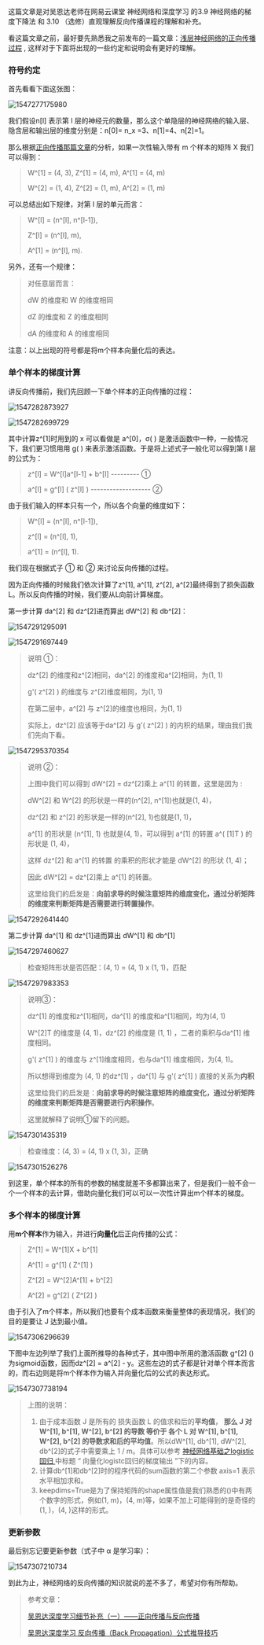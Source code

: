 这篇文章是对吴恩达老师在网易云课堂 神经网络和深度学习 的3.9 神经网络的梯度下降法 和 3.10  （选修）直观理解反向传播课程的理解和补充。

看这篇文章之前，最好要先熟悉我之前发布的一篇文章：[浅层神经网络的正向传播过程](https://www.zxxblog.cn/article/100) , 这样对于下面将出现的一些约定和说明会有更好的理解。

### 符号约定

首先看看下面这张图：

![1547277175980](assets/1547277175980.png)

我们假设n[l] 表示第 l 层的神经元的数量，那么这个单隐层的神经网络的输入层、隐含层和输出层的维度分别是：n[0]= n_x =3、n[1]=4、n[2]=1。

那么根据[正向传播那篇文章](https://www.zxxblog.cn/article/100)的分析，如果一次性输入带有 m 个样本的矩阵 X 我们可以得到：

> W^[1] = (4, 3), Z^[1] = (4, m), A^[1] = (4, m)
>
> W^[2] = (1, 4), Z^[2] = (1, m), A^[2] = (1, m)

可以总结出如下规律，对第 l 层的单元而言：

> W^[l] = (n^[l], n^[l-1]), 
>
> Z^[l] = (n^[l], m), 
>
> A^[1] = (n^[l], m).

另外，还有一个规律：

> 对任意层而言：
>
> dW 的维度和 W 的维度相同
>
> dZ 的维度和 Z 的维度相同
>
> dA 的维度和 A 的维度相同

注意：以上出现的符号都是将m个样本向量化后的表达。

### 单个样本的梯度计算

讲反向传播前，我们先回顾一下单个样本的正向传播的过程：

![1547282873927](assets/1547282873927.png)

![1547282699729](assets/1547282699729.png)

其中计算z^[1]时用到的 x 可以看做是 a^[0]，σ( ) 是激活函数中一种，一般情况下，我们更习惯用用 g( ) 来表示激活函数。于是将上述式子一般化可以得到第 l 层的公式为：

> z^[l] = W^[l]a^[l-1] + b^[l] --------- ① 
>
> a^[l] = g^[l] ( z^[l] ) ------------------- ②

由于我们输入的样本只有一个，所以各个向量的维度如下：

> W^[l] = (n^[l], n^[l-1]), 
>
> z^[l] = (n^[l], 1), 
>
> a^[1] = (n^[l], 1).

我们现在根据式子 ① 和 ② 来讨论反向传播的过程。

因为正向传播的时候我们依次计算了z^[1], a^[1], z^[2], a^[2]最终得到了损失函数L。所以反向传播的时候，我们要从L向前计算梯度。

第一步计算 da^[2] 和 dz^[2]进而算出 dW^[2] 和 db^[2]：

![1547291295091](assets/1547291295091.png)

![1547291697449](assets/1547291697449.png)

> 说明 ①：
>
> dz^[2] 的维度和z^[2]相同，da^[2]  的维度和a^[2]相同，为(1, 1)
>
> g'( z^[2] ) 的维度与 z^[2]维度相同，为(1, 1)
>
> 在第二层中，a^[2] 与 z^[2]的维度也相同，为(1, 1)
>
> 实际上，dz^[2] 应该等于da^[2] 与 g'( z^[2] ) 的内积的结果，理由我们我们先向下看。

![1547295370354](assets/1547295370354.png)

> 说明 ②：
>
> 上图中我们可以得到  dW^[2] = dz^[2]乘上 a^[1] 的转置，这里是因为 :
>
> dW^[2] 和 W^[2] 的形状是一样的(n^[2], n^[1])也就是(1, 4)，
>
> dz^[2]  和 z^[2] 的形状是一样的(n^[2], 1)也就是(1, 1)，
>
> a^[1] 的形状是 (n^[1], 1) 也就是(4, 1)，可以得到 a^[1] 的转置 a^( [1]T ) 的形状是 (1, 4)，
>
> 这样 dz^[2]  和 a^[1] 的转置 的乘积的形状才能是 dW^[2] 的形状 (1, 4)；
>
> 因此 dW^[2] = dz^[2]乘上 a^[1] 的转置。
>
> 这里给我们的启发是：**向前求导的时候注意矩阵的维度变化，通过分析矩阵的维度来判断矩阵是否需要进行转置操作**。

![1547292641440](assets/1547292641440.png)

第二步计算 da^[1] 和 dz^[1]进而算出 dW^[1] 和 db^[1]

![1547297460627](assets/1547297460627.png)

> 检查矩阵形状是否匹配：(4, 1) = (4, 1) x  (1, 1)，匹配

![1547297983353](assets/1547297983353.png)

> 说明③：
>
> dz^[1] 的维度和z^[1]相同，da^[1]  的维度和a^[1]相同，均为(4, 1)
>
> W^[2]T 的维度是 (4, 1)，dz^[2] 的维度是 (1, 1) ，二者的乘积与da^[1] 维度相同。
>
> g'( z^[1] ) 的维度与 z^[1]维度相同，也与da^[1] 维度相同，为(4, 1)。
>
> 所以想得到维度为 (4, 1) 的dz^[1] ，da^[1] 与 g'( z^[1] )  直接的关系为**内积**
>
> 这里给我们的启发是：**向前求导的时候注意矩阵的维度变化，通过分析矩阵的维度来判断矩阵是否需要进行内积操作**。
>
> 这里就解释了说明①留下的问题。

![1547301435319](assets/1547301435319.png)

> 检查维度：(4, 3) = (4, 1) x (1, 3)，正确

![1547301526276](assets/1547301526276.png)

到这里，单个样本的所有的参数的梯度就差不多都算出来了，但是我们一般不会一个一个样本的去计算，借助向量化我们可以可以一次性计算出m个样本的梯度。

### 多个样本的梯度计算

用**m个样本**作为输入，并进行**向量化**后正向传播的公式：

> Z^[1] = W^[1]X + b^[1]     
>
> A^[1] = g^[1] (  Z^[1]  )  	
>
> Z^[2] = W^[2]A^[1] + b^[2]   	
>
> A^[2] = g^[2] (  Z^[2]  )   

由于引入了m个样本，所以我们也要有个成本函数来衡量整体的表现情况，我们的目的是要让 J 达到最小值。

![1547306296639](assets/1547306296639.png)

下图中左边列举了我们上面所推导的各种式子，其中图中所用的激活函数 g^[2] () 为sigmoid函数，因而dz^[2] = a^[2] - y。这些左边的式子都是针对单个样本而言的，而右边则是将m个样本作为输入并向量化后的公式的表达形式。

![1547307738194](assets/1547307738194.png)

> 上图的说明：
>
> 1. 由于成本函数 J 是所有的 损失函数 L  的值求和后的**平均值**， **那么 J 对 W^[1], b^[1], W^[2], b^[2] 的导数 等价于 各个 L 对  W^[1], b^[1], W^[2], b^[2] 的导数求和后的平均值**。所以dW^[1], db^[1], dW^[2], db^[2]的式子中需要乘上 1 / m。具体可以参考  [神经网络基础之logistic回归 ](https://www.zxxblog.cn/article/99) 中标题 “ 向量化logistc回归的梯度输出 ”下的内容。
> 2. 计算db^[1]和db^[2]时的程序代码的sum函数的第二个参数 axis=1 表示水平相加求和。
> 3. keepdims=True是为了保持矩阵的shape属性值是我们熟悉的()中有两个数字的形式，例如(1, m)，(4, m)等，如果不加上可能得到的是奇怪的(1,   )，(4,    )这样的形式。



### 更新参数

最后别忘记要更新参数（式子中 α 是学习率）：

![1547307210734](assets/1547307210734.png)



到此为止，神经网络的反向传播的知识就说的差不多了，希望对你有所帮助。

> 参考文章：
>
> [吴恩达深度学习细节补充（一）——正向传播与反向传播](https://blog.csdn.net/livan1234/article/details/81559649)
>
> [吴恩达深度学习 反向传播（Back Propagation）公式推导技巧](https://www.cnblogs.com/southtonorth/p/9512559.html)





